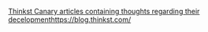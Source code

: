 [Thinkst Canary articles containing thoughts regarding their decelopment](https://blog.thinkst.com/)https://blog.thinkst.com/
